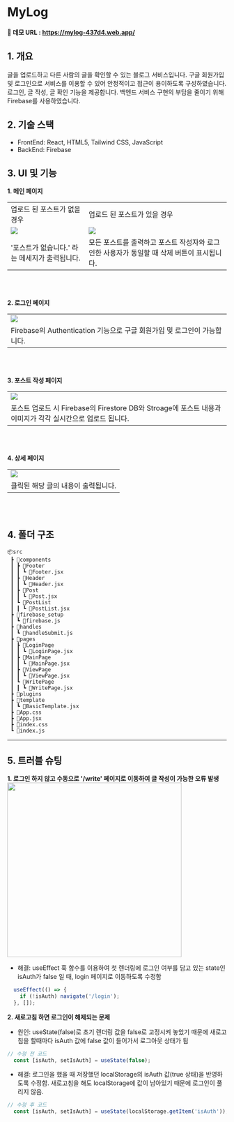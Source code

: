 # MyLog

**🔗 데모 URL : https://mylog-437d4.web.app/**

## 1. 개요
글을 업로드하고 다른 사람의 글을 확인할 수 있는 블로그 서비스입니다. 구글 회원가입 및 로그인으로 서비스를 이용할 수 있어 안정적이고 접근이 용이하도록 구성하였습니다. 로그인, 글 작성, 글 확인 기능을 제공합니다. 백엔드  서비스 구현의 부담을 줄이기 위해 Firebase를 사용하였습니다.


## 2. 기술 스택
- FrontEnd: React, HTML5, Tailwind CSS, JavaScript
- BackEnd: Firebase

## 3. UI 및 기능
**1. 메인 페이지**
<table>
    <tbody>
        <tr>
         <td>업로드 된 포스트가 없을 경우</td>
         <td>업로드 된 포스트가 있을 경우</td>
        </tr>
        <tr>
            <td><img src="https://user-images.githubusercontent.com/97442475/215925913-8c6d58bc-fb5b-4f0b-8f0b-bfc657138149.png"></td>
            <td><img src="https://user-images.githubusercontent.com/97442475/215928165-1c5b4ebd-4c16-4f5e-a9e3-56b85f46b906.png"></td>
        </tr>
        <tr>
            <td>'포스트가 없습니다.' 라는 메세지가 출력됩니다.</td>
            <td>모든 포스트를 출력하고 포스트 작성자와 로그인한 사용자가 동일할 때 삭제 버튼이 표시됩니다.</td>
        </tr>
    </tbody>
</table>

<br>
<br>

**2. 로그인 페이지**
<table>
    <tbody>
        <tr>
            <td><img src="https://user-images.githubusercontent.com/97442475/215926116-3f178ded-ff0e-4ed7-97b7-de4e0b8bf6ca.gif"></td>
        </tr>
        <tr>
            <td>Firebase의 Authentication 기능으로 구글 회원가입 및 로그인이 가능합니다.</td>
        </tr>
    </tbody>
</table>

<br>
<br>

**3. 포스트 작성 페이지**
<table>
    <tbody>
        <tr>
            <td><img src="https://user-images.githubusercontent.com/97442475/215926127-b1f5c140-97a4-496c-ab5d-14c5330616ab.gif"></td>
        </tr>
        <tr>
            <td>포스트 업로드 시 Firebase의 Firestore DB와 Stroage에 포스트 내용과 이미지가 각각 실시간으로 업로드 됩니다.</td>
        </tr>
    </tbody>
</table>

<br>
<br>

**4. 상세 페이지**
<table>
    <tbody>
        <tr>
            <td><img src="https://user-images.githubusercontent.com/97442475/215926141-75af6e31-45de-4f62-8629-33b09767c31d.gif"></td>
        </tr>
        <tr>
            <td>클릭된 해당 글의 내용이 출력됩니다.</td>
        </tr>
    </tbody>
</table>

<br>
<br>

## 4. 폴더 구조
```
📦src
 ┣ 📂components
 ┃ ┣ 📂Footer
 ┃ ┃ ┗ 📜Footer.jsx
 ┃ ┣ 📂Header
 ┃ ┃ ┗ 📜Header.jsx
 ┃ ┣ 📂Post
 ┃ ┃ ┗ 📜Post.jsx
 ┃ ┗ 📂PostList
 ┃ ┃ ┗ 📜PostList.jsx
 ┣ 📂firebase_setup
 ┃ ┗ 📜firebase.js
 ┣ 📂handles
 ┃ ┗ 📜handleSubmit.js
 ┣ 📂pages
 ┃ ┣ 📂LoginPage
 ┃ ┃ ┗ 📜LoginPage.jsx
 ┃ ┣ 📂MainPage
 ┃ ┃ ┗ 📜MainPage.jsx
 ┃ ┣ 📂ViewPage
 ┃ ┃ ┗ 📜ViewPage.jsx
 ┃ ┗ 📂WritePage
 ┃ ┃ ┗ 📜WritePage.jsx
 ┣ 📂plugins
 ┣ 📂template
 ┃ ┗ 📜BasicTemplate.jsx
 ┣ 📜App.css
 ┣ 📜App.jsx
 ┣ 📜index.css
 ┗ 📜index.js
 ```
 
 ----
 ## 5. 트러블 슈팅

 **1. 로그인 하지 않고 수동으로 '/write' 페이지로 이동하여 글 작성이 가능한 오류 발생**
 <br>
 <img src="https://user-images.githubusercontent.com/97442475/216513983-ca4912c9-3227-4123-8e4f-4b421d242a50.png" width="400">
   <br>
  * 해결: useEffect 훅 함수를 이용하여 첫 렌더링에 로그인 여부를 담고 있는 state인 isAuth가 false 일 때, login 페이지로 이동하도록 수정함
```js
  useEffect(() => {
    if (!isAuth) navigate('/login');
  }, []);
```

 **2. 새로고침 하면 로그인이 해제되는 문제**
 * 원인: useState(false)로 초기 렌더링 값을 false로 고정시켜 놓았기 때문에 새로고침을 할때마다 isAuth 값에 false 값이 들어가서 로그아웃 상태가 됨
```js
// 수정 전 코드
  const [isAuth, setIsAuth] = useState(false);
```

 * 해결: 로그인을 했을 때 저장했던 localStorage의 isAuth 값(true 상태)을 반영하도록 수정함. 새로고침을 해도 localStorage에 값이 남아있기 때문에 로그인이 풀리지 않음.
```js
// 수정 후 코드
  const [isAuth, setIsAuth] = useState(localStorage.getItem('isAuth'));
```

 
